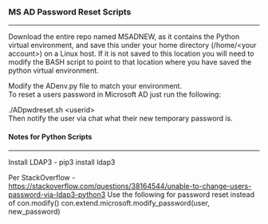 <H3>MS AD Password Reset Scripts</H3>

---

Download the entire repo named MSADNEW, as it contains the Python virtual environment, and save this under your home directory (/home/\<your account\>) on a Linux host.
If it is not saved to this location you will need to modify the BASH script to point to that location where you have saved the python virtual environment.

Modify the ADenv.py file to match your environment.
<br>
To reset a users password in Microsoft AD just run the following:

./ADpwdreset.sh \<userid\>
<br>
Then notify the user via chat what their new temporary password is.
<br>


<H4>Notes for Python Scripts</H4>

---

Install LDAP3 - pip3 install ldap3

Per StackOverflow - https://stackoverflow.com/questions/38164544/unable-to-change-users-password-via-ldap3-python3
Use the following for password reset instead of con.modify()
con.extend.microsoft.modify_password(user, new_password)
